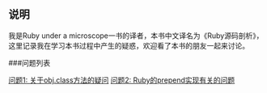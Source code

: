 ## 说明

我是Ruby under a microscope一书的译者，本书中文译名为《Ruby源码剖析》，这里记录我在学习本书过程中产生的疑惑，欢迎看了本书的朋友一起来讨论。

###问题列表

[问题1: 关于obj.class方法的疑问](C5/about_obj_class.md)
[问题2: Ruby的prepend实现有关的问题](C6/prepend.md)
